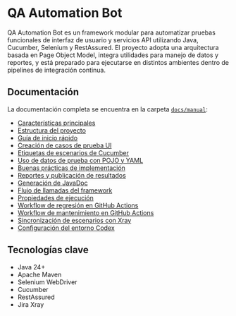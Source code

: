 # QA Automation Bot

QA Automation Bot es un framework modular para automatizar pruebas funcionales de interfaz de usuario y servicios API utilizando Java, Cucumber, Selenium y RestAssured. El proyecto adopta una arquitectura basada en Page Object Model, integra utilidades para manejo de datos y reportes, y está preparado para ejecutarse en distintos ambientes dentro de pipelines de integración continua.

## Documentación

La documentación completa se encuentra en la carpeta [`docs/manual`](docs/manual):

- [Características principales](docs/manual/features.md)
- [Estructura del proyecto](docs/manual/project-structure.md)
- [Guía de inicio rápido](docs/manual/getting-started.md)
- [Creación de casos de prueba UI](docs/manual/ui-test-case-guide.md)
- [Etiquetas de escenarios de Cucumber](docs/manual/scenario-tags.md)
- [Uso de datos de prueba con POJO y YAML](docs/manual/test-data.md)
- [Buenas prácticas de implementación](docs/manual/best-practices.md)
- [Reportes y publicación de resultados](docs/manual/reporting.md)
- [Generación de JavaDoc](docs/manual/javadoc.md)
- [Flujo de llamadas del framework](docs/manual/architecture-flow.md)
- [Propiedades de ejecución](docs/manual/system-properties.md)
- [Workflow de regresión en GitHub Actions](docs/manual/regression-workflow.md)
- [Workflow de mantenimiento en GitHub Actions](docs/manual/actions-maintenance-workflow.md)
- [Sincronización de escenarios con Xray](docs/manual/xray-synchronization.md)
- [Configuración del entorno Codex](docs/manual/codex-environment.md)

## Tecnologías clave

- Java 24+
- Apache Maven
- Selenium WebDriver
- Cucumber
- RestAssured
- Jira Xray
